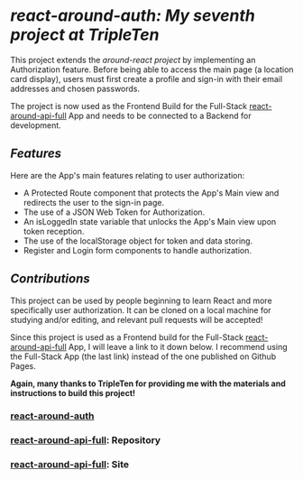 # *react-around-auth: My seventh project at TripleTen*  
This project extends the *around-react project* by implementing an Authorization feature. Before being able to access the main page (a location card display), users must first create a profile and sign-in with their email addresses and chosen passwords.

The project is now used as the Frontend Build for the Full-Stack [react-around-api-full](https://github.com/frederickjodozi/react-around-api-full) App and needs to be connected to a Backend for development.

## *Features*
Here are the App's main features relating to user authorization:
- A Protected Route component that protects the App's Main view and redirects the user to the sign-in page.
- The use of a JSON Web Token for Authorization. 
- An isLoggedIn state variable that unlocks the App's Main view upon token reception.
- The use of the localStorage object for token and data storing.
- Register and Login form components to handle authorization.

## *Contributions*
This project can be used by people beginning to learn React and more specifically user authorization. It can be cloned on a local machine for studying and/or editing, and relevant pull requests will be accepted!  

Since this project is used as a Frontend build for the Full-Stack [react-around-api-full](https://github.com/frederickjodozi/react-around-api-full) App, I will leave a link to it down below. I recommend using the Full-Stack App (the last link) instead of the one published on Github Pages.  

**Again, many thanks to TripleTen for providing me with the materials and instructions to build this project!**

### [react-around-auth](https://frederickjodozi.github.io/react-around-auth)

### [react-around-api-full](https://github.com/frederickjodozi/react-around-api-full): Repository  
### [react-around-api-full](https://aroundtheusa.students.nomoreparties.sbs/signin): Site
